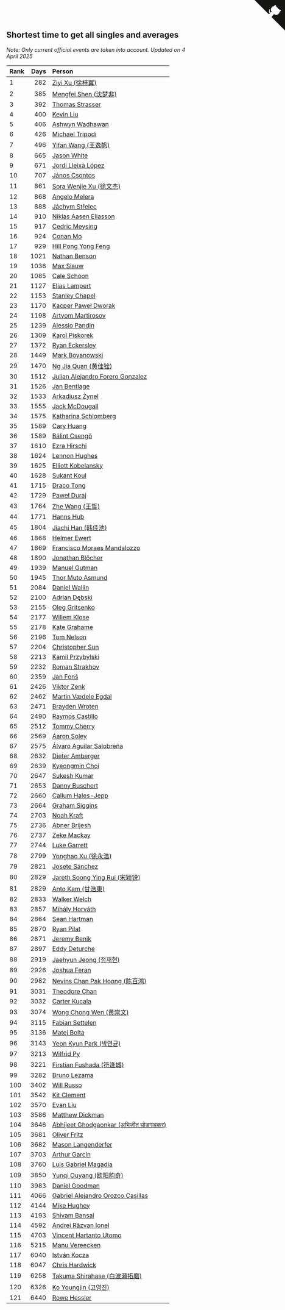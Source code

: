 ## Shortest time to get all singles and averages

*Note: Only current official events are taken into account.*
*Updated on  4 April 2025*

| Rank | Days | Person |
| :--- | ---: | :--- |
| 1 | 282 | [Ziyi Xu (徐梓翼)](https://www.worldcubeassociation.org/persons/2023XUZI01) |
| 2 | 385 | [Mengfei Shen (沈梦非)](https://www.worldcubeassociation.org/persons/2018SHEN07) |
| 3 | 392 | [Thomas Strasser](https://www.worldcubeassociation.org/persons/2022STRA10) |
| 4 | 400 | [Kevin Liu](https://www.worldcubeassociation.org/persons/2023LIUK02) |
| 5 | 406 | [Ashwyn Wadhawan](https://www.worldcubeassociation.org/persons/2022WADH02) |
| 6 | 426 | [Michael Tripodi](https://www.worldcubeassociation.org/persons/2021TRIP01) |
| 7 | 496 | [Yifan Wang (王逸帆)](https://www.worldcubeassociation.org/persons/2017WANY29) |
| 8 | 665 | [Jason White](https://www.worldcubeassociation.org/persons/2016WHIT16) |
| 9 | 671 | [Jordi Lleixà López](https://www.worldcubeassociation.org/persons/2023LOPE09) |
| 10 | 707 | [János Csontos](https://www.worldcubeassociation.org/persons/2022CSON01) |
| 11 | 861 | [Sora Wenjie Xu (徐文杰)](https://www.worldcubeassociation.org/persons/2016XUWE02) |
| 12 | 868 | [Angelo Melera](https://www.worldcubeassociation.org/persons/2022MELE01) |
| 13 | 888 | [Jáchym Střelec](https://www.worldcubeassociation.org/persons/2022STRE03) |
| 14 | 910 | [Niklas Aasen Eliasson](https://www.worldcubeassociation.org/persons/2021ELIA01) |
| 15 | 917 | [Cedric Meysing](https://www.worldcubeassociation.org/persons/2017MEYS02) |
| 16 | 924 | [Conan Mo](https://www.worldcubeassociation.org/persons/2020MOCO01) |
| 17 | 929 | [Hill Pong Yong Feng](https://www.worldcubeassociation.org/persons/2017FENG10) |
| 18 | 1021 | [Nathan Benson](https://www.worldcubeassociation.org/persons/2022BENS01) |
| 19 | 1036 | [Max Siauw](https://www.worldcubeassociation.org/persons/2017SIAU02) |
| 20 | 1085 | [Cale Schoon](https://www.worldcubeassociation.org/persons/2014SCHO02) |
| 21 | 1127 | [Elias Lampert](https://www.worldcubeassociation.org/persons/2021LAMP01) |
| 22 | 1153 | [Stanley Chapel](https://www.worldcubeassociation.org/persons/2016CHAP04) |
| 23 | 1170 | [Kacper Paweł Dworak](https://www.worldcubeassociation.org/persons/2020DWOR01) |
| 24 | 1198 | [Artyom Martirosov](https://www.worldcubeassociation.org/persons/2016MART29) |
| 25 | 1239 | [Alessio Pandin](https://www.worldcubeassociation.org/persons/2021PAND01) |
| 26 | 1309 | [Karol Piskorek](https://www.worldcubeassociation.org/persons/2021PISK01) |
| 27 | 1372 | [Ryan Eckersley](https://www.worldcubeassociation.org/persons/2019ECKE02) |
| 28 | 1449 | [Mark Boyanowski](https://www.worldcubeassociation.org/persons/2014BOYA01) |
| 29 | 1470 | [Ng Jia Quan (黄佳铨)](https://www.worldcubeassociation.org/persons/2015QUAN03) |
| 30 | 1512 | [Julian Alejandro Forero Gonzalez](https://www.worldcubeassociation.org/persons/2018GONZ30) |
| 31 | 1526 | [Jan Bentlage](https://www.worldcubeassociation.org/persons/2010BENT01) |
| 32 | 1533 | [Arkadiusz Żynel](https://www.worldcubeassociation.org/persons/2018ZYNE01) |
| 33 | 1555 | [Jack McDougall](https://www.worldcubeassociation.org/persons/2020MCDO01) |
| 34 | 1575 | [Katharina Schlomberg](https://www.worldcubeassociation.org/persons/2020SCHL01) |
| 35 | 1589 | [Cary Huang](https://www.worldcubeassociation.org/persons/2015HUAN48) |
| 36 | 1589 | [Bálint Csengő](https://www.worldcubeassociation.org/persons/2019CSEN01) |
| 37 | 1610 | [Ezra Hirschi](https://www.worldcubeassociation.org/persons/2019HIRS01) |
| 38 | 1624 | [Lennon Hughes](https://www.worldcubeassociation.org/persons/2017HUGH04) |
| 39 | 1625 | [Elliott Kobelansky](https://www.worldcubeassociation.org/persons/2019KOBE03) |
| 40 | 1628 | [Sukant Koul](https://www.worldcubeassociation.org/persons/2014KOUL01) |
| 41 | 1715 | [Draco Tong](https://www.worldcubeassociation.org/persons/2020TONG02) |
| 42 | 1729 | [Paweł Duraj](https://www.worldcubeassociation.org/persons/2016DURA09) |
| 43 | 1764 | [Zhe Wang (王哲)](https://www.worldcubeassociation.org/persons/2019WANZ21) |
| 44 | 1771 | [Hanns Hub](https://www.worldcubeassociation.org/persons/2013HUBH01) |
| 45 | 1804 | [Jiachi Han (韩佳池)](https://www.worldcubeassociation.org/persons/2014HANJ02) |
| 46 | 1868 | [Helmer Ewert](https://www.worldcubeassociation.org/persons/2015EWER01) |
| 47 | 1869 | [Francisco Moraes Mandalozzo](https://www.worldcubeassociation.org/persons/2017MAND13) |
| 48 | 1890 | [Jonathan Blöcher](https://www.worldcubeassociation.org/persons/2018BLOC01) |
| 49 | 1939 | [Manuel Gutman](https://www.worldcubeassociation.org/persons/2017GUTM01) |
| 50 | 1945 | [Thor Muto Asmund](https://www.worldcubeassociation.org/persons/2017ASMU01) |
| 51 | 2084 | [Daniel Wallin](https://www.worldcubeassociation.org/persons/2013WALL03) |
| 52 | 2100 | [Adrian Dębski](https://www.worldcubeassociation.org/persons/2017DEBS01) |
| 53 | 2155 | [Oleg Gritsenko](https://www.worldcubeassociation.org/persons/2011GRIT01) |
| 54 | 2177 | [Willem Klose](https://www.worldcubeassociation.org/persons/2017KLOS01) |
| 55 | 2178 | [Kate Grahame](https://www.worldcubeassociation.org/persons/2018GRAH05) |
| 56 | 2196 | [Tom Nelson](https://www.worldcubeassociation.org/persons/2013NELS01) |
| 57 | 2204 | [Christopher Sun](https://www.worldcubeassociation.org/persons/2017SUNC02) |
| 58 | 2213 | [Kamil Przybylski](https://www.worldcubeassociation.org/persons/2016PRZY01) |
| 59 | 2232 | [Roman Strakhov](https://www.worldcubeassociation.org/persons/2012STRA02) |
| 60 | 2359 | [Jan Fonš](https://www.worldcubeassociation.org/persons/2017FONS04) |
| 61 | 2426 | [Viktor Zenk](https://www.worldcubeassociation.org/persons/2016ZENK01) |
| 62 | 2462 | [Martin Vædele Egdal](https://www.worldcubeassociation.org/persons/2013EGDA02) |
| 63 | 2471 | [Brayden Wroten](https://www.worldcubeassociation.org/persons/2018WROT01) |
| 64 | 2490 | [Raymos Castillo](https://www.worldcubeassociation.org/persons/2017CAST41) |
| 65 | 2512 | [Tommy Cherry](https://www.worldcubeassociation.org/persons/2015CHER07) |
| 66 | 2569 | [Aaron Soley](https://www.worldcubeassociation.org/persons/2017SOLE01) |
| 67 | 2575 | [Álvaro Aguilar Salobreña](https://www.worldcubeassociation.org/persons/2015SALO01) |
| 68 | 2632 | [Dieter Amberger](https://www.worldcubeassociation.org/persons/2016AMBE02) |
| 69 | 2639 | [Kyeongmin Choi](https://www.worldcubeassociation.org/persons/2017CHOI07) |
| 70 | 2647 | [Sukesh Kumar](https://www.worldcubeassociation.org/persons/2017KUMA30) |
| 71 | 2653 | [Danny Buschert](https://www.worldcubeassociation.org/persons/2017BUSC03) |
| 72 | 2660 | [Callum Hales-Jepp](https://www.worldcubeassociation.org/persons/2012HALE01) |
| 73 | 2664 | [Graham Siggins](https://www.worldcubeassociation.org/persons/2016SIGG01) |
| 74 | 2703 | [Noah Kraft](https://www.worldcubeassociation.org/persons/2016KRAF01) |
| 75 | 2736 | [Abner Brijesh](https://www.worldcubeassociation.org/persons/2016BRIJ01) |
| 76 | 2737 | [Zeke Mackay](https://www.worldcubeassociation.org/persons/2015MACK06) |
| 77 | 2744 | [Luke Garrett](https://www.worldcubeassociation.org/persons/2017GARR05) |
| 78 | 2799 | [Yonghao Xu (徐永浩)](https://www.worldcubeassociation.org/persons/2017XUYO01) |
| 79 | 2821 | [Josete Sánchez](https://www.worldcubeassociation.org/persons/2015SANC18) |
| 80 | 2829 | [Jareth Soong Ying Rui (宋颖锐)](https://www.worldcubeassociation.org/persons/2016SOON01) |
| 81 | 2829 | [Anto Kam (甘浩東)](https://www.worldcubeassociation.org/persons/2017TUNG13) |
| 82 | 2833 | [Walker Welch](https://www.worldcubeassociation.org/persons/2011WELC01) |
| 83 | 2857 | [Mihály Horváth](https://www.worldcubeassociation.org/persons/2016HORV04) |
| 84 | 2864 | [Sean Hartman](https://www.worldcubeassociation.org/persons/2016HART02) |
| 85 | 2870 | [Ryan Pilat](https://www.worldcubeassociation.org/persons/2016PILA03) |
| 86 | 2871 | [Jeremy Benik](https://www.worldcubeassociation.org/persons/2016BENI05) |
| 87 | 2897 | [Eddy Deturche](https://www.worldcubeassociation.org/persons/2014DETU01) |
| 88 | 2919 | [Jaehyun Jeong (정재현)](https://www.worldcubeassociation.org/persons/2016JEON02) |
| 89 | 2926 | [Joshua Feran](https://www.worldcubeassociation.org/persons/2011FERA01) |
| 90 | 2982 | [Nevins Chan Pak Hoong (陈百鸿)](https://www.worldcubeassociation.org/persons/2010CHAN20) |
| 91 | 3031 | [Theodore Chan](https://www.worldcubeassociation.org/persons/2016CHAN25) |
| 92 | 3032 | [Carter Kucala](https://www.worldcubeassociation.org/persons/2015KUCA01) |
| 93 | 3074 | [Wong Chong Wen (黄崇文)](https://www.worldcubeassociation.org/persons/2014WENW01) |
| 94 | 3115 | [Fabian Settelen](https://www.worldcubeassociation.org/persons/2015SETT01) |
| 95 | 3136 | [Matej Bolta](https://www.worldcubeassociation.org/persons/2015BOLT01) |
| 96 | 3143 | [Yeon Kyun Park (박연균)](https://www.worldcubeassociation.org/persons/2016PARK10) |
| 97 | 3213 | [Wilfrid Py](https://www.worldcubeassociation.org/persons/2016PYWI01) |
| 98 | 3221 | [Firstian Fushada (符逢城)](https://www.worldcubeassociation.org/persons/2015FUSH01) |
| 99 | 3282 | [Bruno Lezama](https://www.worldcubeassociation.org/persons/2014LEZA02) |
| 100 | 3402 | [Will Russo](https://www.worldcubeassociation.org/persons/2015RUSS03) |
| 101 | 3542 | [Kit Clement](https://www.worldcubeassociation.org/persons/2008CLEM01) |
| 102 | 3570 | [Evan Liu](https://www.worldcubeassociation.org/persons/2009LIUE01) |
| 103 | 3586 | [Matthew Dickman](https://www.worldcubeassociation.org/persons/2013DICK01) |
| 104 | 3646 | [Abhijeet Ghodgaonkar (अभिजीत घोडगावकर)](https://www.worldcubeassociation.org/persons/2013GHOD01) |
| 105 | 3681 | [Oliver Fritz](https://www.worldcubeassociation.org/persons/2014FRIT02) |
| 106 | 3682 | [Mason Langenderfer](https://www.worldcubeassociation.org/persons/2013LANG03) |
| 107 | 3703 | [Arthur Garcin](https://www.worldcubeassociation.org/persons/2014GARC27) |
| 108 | 3760 | [Luis Gabriel Magadia](https://www.worldcubeassociation.org/persons/2014MAGA04) |
| 109 | 3850 | [Yunqi Ouyang (欧阳韵奇)](https://www.worldcubeassociation.org/persons/2007YUNQ01) |
| 110 | 3983 | [Daniel Goodman](https://www.worldcubeassociation.org/persons/2013GOOD01) |
| 111 | 4066 | [Gabriel Alejandro Orozco Casillas](https://www.worldcubeassociation.org/persons/2008CASI01) |
| 112 | 4144 | [Mike Hughey](https://www.worldcubeassociation.org/persons/2007HUGH01) |
| 113 | 4193 | [Shivam Bansal](https://www.worldcubeassociation.org/persons/2011BANS02) |
| 114 | 4592 | [Andrei Răzvan Ionel](https://www.worldcubeassociation.org/persons/2012IONE01) |
| 115 | 4703 | [Vincent Hartanto Utomo](https://www.worldcubeassociation.org/persons/2010UTOM01) |
| 116 | 5215 | [Manu Vereecken](https://www.worldcubeassociation.org/persons/2010VERE01) |
| 117 | 6040 | [István Kocza](https://www.worldcubeassociation.org/persons/2005KOCZ01) |
| 118 | 6047 | [Chris Hardwick](https://www.worldcubeassociation.org/persons/2003HARD01) |
| 119 | 6258 | [Takuma Shirahase (白波瀬拓磨)](https://www.worldcubeassociation.org/persons/2007SHIR01) |
| 120 | 6326 | [Ko Youngjin (고영진)](https://www.worldcubeassociation.org/persons/2007YOUN04) |
| 121 | 6440 | [Rowe Hessler](https://www.worldcubeassociation.org/persons/2007HESS01) |


<a href="https://github.com/JustinTimeCuber/wca_statistics" class="github-corner" aria-label="View source on Github"><svg width="80" height="80" viewBox="0 0 250 250" style="fill:#151513; color:#fff; position: absolute; top: 0; border: 0; right: 0;" aria-hidden="true"><path d="M0,0 L115,115 L130,115 L142,142 L250,250 L250,0 Z"></path><path d="M128.3,109.0 C113.8,99.7 119.0,89.6 119.0,89.6 C122.0,82.7 120.5,78.6 120.5,78.6 C119.2,72.0 123.4,76.3 123.4,76.3 C127.3,80.9 125.5,87.3 125.5,87.3 C122.9,97.6 130.6,101.9 134.4,103.2" fill="currentColor" style="transform-origin: 130px 106px;" class="octo-arm"></path><path d="M115.0,115.0 C114.9,115.1 118.7,116.5 119.8,115.4 L133.7,101.6 C136.9,99.2 139.9,98.4 142.2,98.6 C133.8,88.0 127.5,74.4 143.8,58.0 C148.5,53.4 154.0,51.2 159.7,51.0 C160.3,49.4 163.2,43.6 171.4,40.1 C171.4,40.1 176.1,42.5 178.8,56.2 C183.1,58.6 187.2,61.8 190.9,65.4 C194.5,69.0 197.7,73.2 200.1,77.6 C213.8,80.2 216.3,84.9 216.3,84.9 C212.7,93.1 206.9,96.0 205.4,96.6 C205.1,102.4 203.0,107.8 198.3,112.5 C181.9,128.9 168.3,122.5 157.7,114.1 C157.9,116.9 156.7,120.9 152.7,124.9 L141.0,136.5 C139.8,137.7 141.6,141.9 141.8,141.8 Z" fill="currentColor" class="octo-body"></path></svg></a><style>.github-corner:hover .octo-arm{animation:octocat-wave 560ms ease-in-out}@keyframes octocat-wave{0%,100%{transform:rotate(0)}20%,60%{transform:rotate(-25deg)}40%,80%{transform:rotate(10deg)}}@media (max-width:500px){.github-corner:hover .octo-arm{animation:none}.github-corner .octo-arm{animation:octocat-wave 560ms ease-in-out}}</style>
